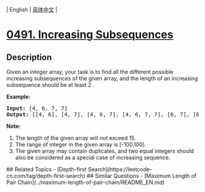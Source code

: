 
| English | [简体中文](README.md) |
# [0491. Increasing Subsequences](https://leetcode-cn.com/problems/increasing-subsequences/)
## Description
<p>
Given an integer array, your task is to find all the different possible increasing subsequences of the given array, and the length of an increasing subsequence should be at least 2 .
</p>

<p><b>Example:</b><br />
<pre>
<b>Input:</b> [4, 6, 7, 7]
<b>Output:</b> [[4, 6], [4, 7], [4, 6, 7], [4, 6, 7, 7], [6, 7], [6, 7, 7], [7,7], [4,7,7]]
</pre>
</p>

<p><b>Note:</b><br>
<ol>
<li>The length of the given array will not exceed 15.</li>
<li>The range of integer in the given array is [-100,100].</li>
<li>The given array may contain duplicates, and two equal integers should also be considered as a special case of increasing sequence.</li>
</ol>
</p>
## Related Topics
- [Depth-first Search](https://leetcode-cn.com/tag/depth-first-search)
## Similar Questions
- [Maximum Length of Pair Chain](../maximum-length-of-pair-chain/README_EN.md)

